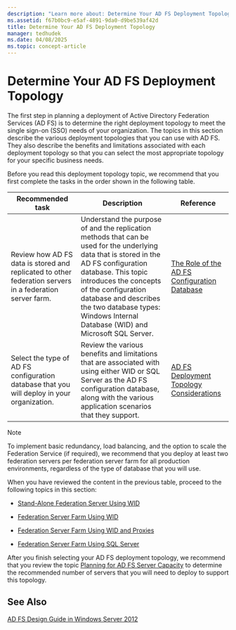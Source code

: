 ```yaml
---
description: "Learn more about: Determine Your AD FS Deployment Topology"
ms.assetid: f67b0bc9-e5af-4891-9da0-d9be539af42d
title: Determine Your AD FS Deployment Topology
manager: tedhudek
ms.date: 04/08/2025
ms.topic: concept-article
---
```


# Determine Your AD FS Deployment Topology

The first step in planning a deployment of Active Directory Federation Services \(AD FS\) is to determine the right deployment topology to meet the single sign\-on \(SSO\) needs of your organization. The topics in this section describe the various deployment topologies that you can use with AD FS. They also describe the benefits and limitations associated with each deployment topology so that you can select the most appropriate topology for your specific business needs.

Before you read this deployment topology topic, we recommend that you first complete the tasks in the order shown in the following table.

|Recommended task|Description|Reference|
|--------------------|---------------|-------------|
|Review how AD FS data is stored and replicated to other federation servers in a federation server farm.|Understand the purpose of and the replication methods that can be used for the underlying data that is stored in the AD FS configuration database. This topic introduces the concepts of the configuration database and describes the two database types: Windows Internal Database \(WID\) and Microsoft SQL Server.|[The Role of the AD FS Configuration Database](../../ad-fs/technical-reference/The-Role-of-the-AD-FS-Configuration-Database.md)|
|Select the type of AD FS configuration database that you will deploy in your organization.|Review the various benefits and limitations that are associated with using either WID or SQL Server as the AD FS configuration database, along with the various application scenarios that they support.|[AD FS Deployment Topology Considerations](AD-FS-Deployment-Topology-Considerations.md)|

> [!NOTE]
> To implement basic redundancy, load balancing, and the option to scale the Federation Service \(if required\), we recommend that you deploy at  least two federation servers per federation server farm for all production environments, regardless of the type of database that you will use.

When you have reviewed the content in the previous table, proceed to the following topics in this section:

-   [Stand-Alone Federation Server Using WID](Stand-Alone-Federation-Server-Using-WID.md)

-   [Federation Server Farm Using WID](Federation-Server-Farm-Using-WID-2012.md)

-   [Federation Server Farm Using WID and Proxies](Federation-Server-Farm-Using-WID-and-Proxies-2012.md)

-   [Federation Server Farm Using SQL Server](Federation-Server-Farm-Using-SQL-Server-2012.md)

After you finish selecting your AD FS deployment topology, we recommend that you review the topic [Planning for AD FS Server Capacity](Planning-for-AD-FS-Server-Capacity.md) to determine the recommended number of servers that you will need to deploy to support this topology.

## See Also
[AD FS Design Guide in Windows Server 2012](AD-FS-Design-Guide-in-Windows-Server-2012.md)

